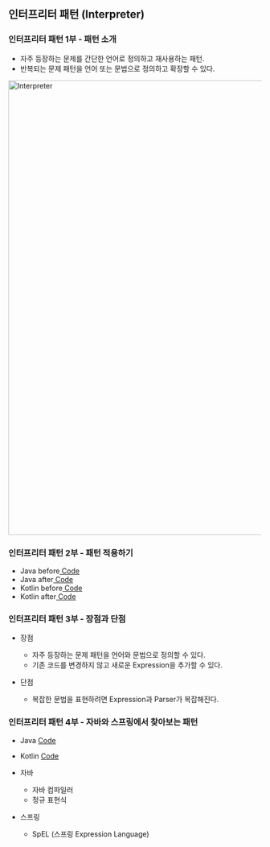 ## 인터프리터 패턴 (Interpreter)

### 인터프리터 패턴 1부 - 패턴 소개

- 자주 등장하는 문제를 간단한 언어로 정의하고 재사용하는 패턴.
- 반복되는 문제 패턴을 언어 또는 문법으로 정의하고 확장할 수 있다.

<img width="903" alt="Interpreter" src="https://user-images.githubusercontent.com/64997245/188266509-5d4e85e4-bebf-4f20-9108-e99d20ff5bfd.png">

### 인터프리터 패턴 2부 - 패턴 적용하기

- Java
  before<a href="../../example/src/main/kotlin/com/example/_03_behavioral_patterns/_15_interpreter/java/_01_before">
  Code</a>
- Java after<a href="../../example/src/main/kotlin/com/example/_03_behavioral_patterns/_15_interpreter/java/_02_after">
  Code</a>
- Kotlin
  before<a href="../../example/src/main/kotlin/com/example/_03_behavioral_patterns/_15_interpreter/kt/_01_before">
  Code</a>
- Kotlin after<a href="../../example/src/main/kotlin/com/example/_03_behavioral_patterns/_15_interpreter/kt/_02_after">
  Code</a>

### 인터프리터 패턴 3부 - 장점과 단점

- 장점
    - 자주 등장하는 문제 패턴을 언어와 문법으로 정의할 수 있다.
    - 기존 코드를 변경하지 않고 새로운 Expression을 추가할 수 있다.

- 단점
    - 복잡한 문법을 표현하려면 Expression과 Parser가 복잡해진다.

### 인터프리터 패턴 4부 - 자바와 스프링에서 찾아보는 패턴

- Java <a href="../../example/src/main/kotlin/com/example/_03_behavioral_patterns/_15_interpreter/java/_03_java">
  Code</a>
- Kotlin <a href="../../example/src/main/kotlin/com/example/_03_behavioral_patterns/_15_interpreter/kt/_03_java">
  Code</a>

- 자바
    - 자바 컴파일러
    - 정규 표현식

- 스프링
    - SpEL (스프링 Expression Language)
